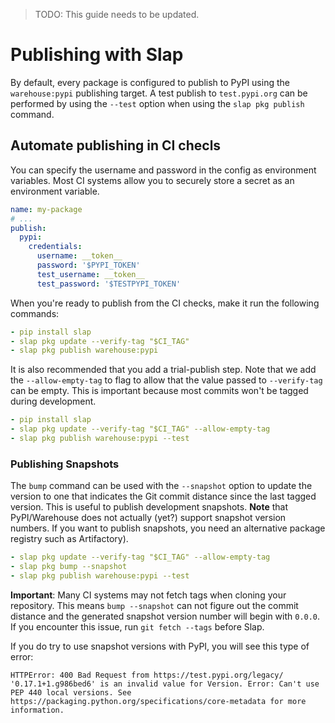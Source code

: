 

> TODO: This guide needs to be updated.

# Publishing with Slap

By default, every package is configured to publish to PyPI using the `warehouse:pypi` publishing
target. A test publish to `test.pypi.org` can be performed by using the `--test` option when using
the `slap pkg publish` command.

## Automate publishing in CI checls

You can specify the username and password in the config as environment variables. Most CI systems
allow you to securely store a secret as an environment variable.

```yml
name: my-package
# ...
publish:
  pypi:
    credentials:
      username: __token__
      password: '$PYPI_TOKEN'
      test_username: __token__
      test_password: '$TESTPYPI_TOKEN'
```

When you're ready to publish from the CI checks, make it run the following commands:

```yml
- pip install slap
- slap pkg update --verify-tag "$CI_TAG"
- slap pkg publish warehouse:pypi
```

It is also recommended that you add a trial-publish step. Note that we add the `--allow-empty-tag`
to flag to allow that the value passed to `--verify-tag` can be empty. This is important because
most commits won't be tagged during development.

```yml
- pip install slap
- slap pkg update --verify-tag "$CI_TAG" --allow-empty-tag
- slap pkg publish warehouse:pypi --test
```

### Publishing Snapshots

The `bump` command can be used with the `--snapshot` option to update the version to one that
indicates the Git commit distance since the last tagged version. This is useful to publish
development snapshots. __Note__ that PyPI/Warehouse does not actually (yet?) support snapshot version
numbers. If you want to publish snapshots, you need an alternative package registry such as Artifactory).

```yaml
- slap pkg update --verify-tag "$CI_TAG" --allow-empty-tag
- slap pkg bump --snapshot
- slap pkg publish warehouse:pypi --test
```

__Important__: Many CI systems may not fetch tags when cloning your repository. This means `bump --snapshot`
can not figure out the commit distance and the generated snapshot version number will begin with `0.0.0`. If
you encounter this issue, run `git fetch --tags` before Slap.

If you do try to use snapshot versions with PyPI, you will see this type of error:

```
HTTPError: 400 Bad Request from https://test.pypi.org/legacy/
'0.17.1+1.g986bed6' is an invalid value for Version. Error: Can't use PEP 440 local versions. See https://packaging.python.org/specifications/core-metadata for more information.
```
